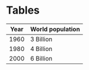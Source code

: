 # Tables

|Year |World population|
|:---:|----------------|
|1960 |3 Billion       |
|1980 |4 Billion       |
|2000 |6 Billion       |